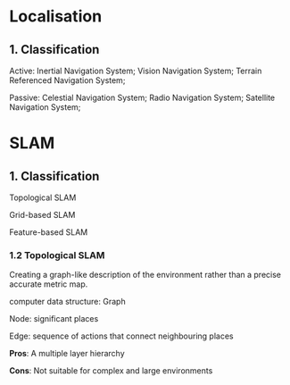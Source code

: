 # Localisation

## 1. Classification

Active: Inertial Navigation System; Vision Navigation System; Terrain Referenced Navigation System;

Passive: Celestial Navigation System; Radio Navigation System; Satellite Navigation System;





# SLAM

## 1. Classification

Topological SLAM

Grid-based SLAM

Feature-based SLAM

### 1.2 Topological SLAM

Creating a graph-like description of the environment rather than a precise accurate metric map.

computer data structure: Graph

Node: significant places

Edge: sequence of actions that connect neighbouring places

**Pros**: A multiple layer hierarchy

**Cons**: Not suitable for complex and large environments



